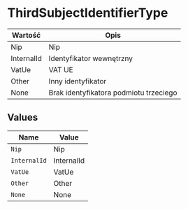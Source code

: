 # ThirdSubjectIdentifierType

| Wartość | Opis |
| --- | --- |
| Nip | Nip |
| InternalId | Identyfikator wewnętrzny |
| VatUe | VAT UE |
| Other | Inny identyfikator |
| None | Brak identyfikatora podmiotu trzeciego |



## Values

| Name         | Value        |
| ------------ | ------------ |
| `Nip`        | Nip          |
| `InternalId` | InternalId   |
| `VatUe`      | VatUe        |
| `Other`      | Other        |
| `None`       | None         |
